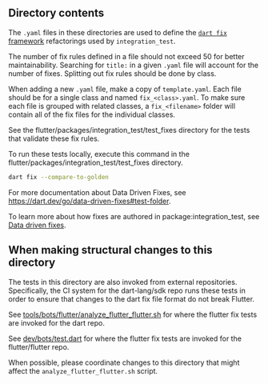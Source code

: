 ## Directory contents

The `.yaml` files in these directories are used to define the
[`dart fix` framework](https://dart.dev/tools/dart-fix) refactorings used by
`integration_test`.

The number of fix rules defined in a file should not exceed 50 for better
maintainability. Searching for `title:` in a given `.yaml` file will account for
the number of fixes. Splitting out fix rules should be done by class.

When adding a new `.yaml` file, make a copy of `template.yaml`. Each file should
be for a single class and named `fix_<class>.yaml`. To make sure each file is
grouped with related classes, a `fix_<filename>` folder will contain all of the
fix files for the individual classes.

See the flutter/packages/integration_test/test_fixes directory for the tests
that validate these fix rules.

To run these tests locally, execute this command in the
flutter/packages/integration_test/test_fixes directory.

```sh
dart fix --compare-to-golden
```

For more documentation about Data Driven Fixes, see
https://dart.dev/go/data-driven-fixes#test-folder.

To learn more about how fixes are authored in package:integration_test, see
[Data driven fixes](../../../../docs/contributing/Data-driven-Fixes.md).

## When making structural changes to this directory

The tests in this directory are also invoked from external repositories.
Specifically, the CI system for the dart-lang/sdk repo runs these tests in order
to ensure that changes to the dart fix file format do not break Flutter.

See
[tools/bots/flutter/analyze_flutter_flutter.sh](https://github.com/dart-lang/sdk/blob/main/tools/bots/flutter/analyze_flutter_flutter.sh)
for where the flutter fix tests are invoked for the dart repo.

See
[dev/bots/test.dart](https://github.com/flutter/flutter/blob/main/dev/bots/test.dart)
for where the flutter fix tests are invoked for the flutter/flutter repo.

When possible, please coordinate changes to this directory that might affect the
`analyze_flutter_flutter.sh` script.
